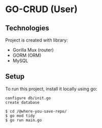 # GO-CRUD (User)

## Technologies

Project is created with library:

- Gorilla Mux (router)
- GORM (ORM)
- MySQL

## Setup

To run this project, install it locally using go:

```
configure db/init.go 
create database

$ cd /@where-you-save-repo/
$ go mod tidy
$ go run main.go
```
